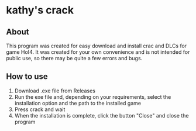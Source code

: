 # kathy's crack
## About
This program was created for easy download and install crac and DLCs for game HoI4. It was created for your own convenience and is not intended for public use, so there may be quite a few errors and bugs.
## How to use
1. Download .exe file from Releases
2. Run the exe file and, depending on your requirements, select the installation option and the path to the installed game
3. Press crack and wait
4. When the installation is complete, click the button "Close" and close the program
